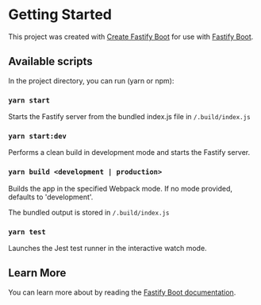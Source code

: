 # Getting Started
This project was created with [Create Fastify Boot](https://github.com/burketyler/create-fastify-boot) for use with [Fastify Boot](https://github.com/burketyler/fastify-boot).

## Available scripts
In the project directory, you can run (yarn or npm):

### `yarn start`

Starts the Fastify server from the bundled index.js file in `/.build/index.js`

### `yarn start:dev`

Performs a clean build in development mode and starts the Fastify server.

### `yarn build <development | production>`

Builds the app in the specified Webpack mode. If no mode provided, defaults to 'development'.

The bundled output is stored in `/.build/index.js`

### `yarn test`

Launches the Jest test runner in the interactive watch mode.

## Learn More

You can learn more about by reading the [Fastify Boot documentation](https://github.com/burketyler/fastify-boot).
